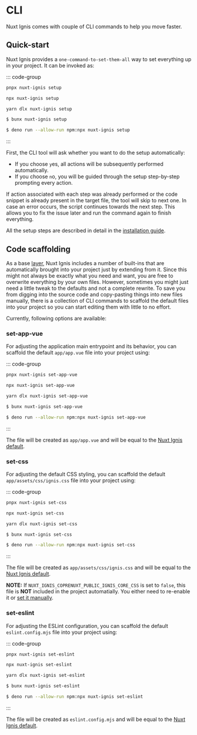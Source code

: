 # CLI

Nuxt Ignis comes with couple of CLI commands to help you move faster.

## Quick-start

Nuxt Ignis provides a `one-command-to-set-them-all` way to set everything up in your project. It can be invoked as:

::: code-group
```sh [pnpm]
pnpx nuxt-ignis setup
```

```sh [npm]
npx nuxt-ignis setup
```

```sh [yarn]
yarn dlx nuxt-ignis setup
```

```sh [bun]
$ bunx nuxt-ignis setup
```

```sh [deno]
$ deno run --allow-run npm:npx nuxt-ignis setup
```
:::

First, the CLI tool will ask whether you want to do the setup automatically:

- If you choose `y`es, all actions will be subsequently performed automatically.
- If you choose `n`o, you will be guided through the setup step-by-step prompting every action.

If action associated with each step was already performed or the code snippet is already present in the target file, the tool will skip to next one. In case an error occurs, the script continues towards the next step. This allows you to fix the issue later and run the command again to finish everything.

All the setup steps are described in detail in the [installation guide](/1-4-installation.html#setup-steps).

## Code scaffolding

As a base [layer](https://nuxt.com/docs/getting-started/layers), Nuxt Ignis includes a number of built-ins that are automatically brought into your project just by extending from it. Since this might not always be exactly what you need and want, you are free to overwrite everything by your own files. However, sometimes you might just need a little tweak to the defaults and not a complete rewrite. To save you from digging into the source code and copy-pasting things into new files manually, there is a collection of CLI commands to scaffold the default files into your project so you can start editing them with little to no effort.

Currently, following options are available:

### set-app-vue

For adjusting the application main entrypoint and its behavior, you can scaffold the default `app/app.vue` file into your project using:

::: code-group
```sh [pnpm]
pnpx nuxt-ignis set-app-vue
```

```sh [npm]
npx nuxt-ignis set-app-vue
```

```sh [yarn]
yarn dlx nuxt-ignis set-app-vue
```

```sh [bun]
$ bunx nuxt-ignis set-app-vue
```

```sh [deno]
$ deno run --allow-run npm:npx nuxt-ignis set-app-vue
```
:::

The file will be created as `app/app.vue` and will be equal to the [Nuxt Ignis default](https://github.com/AloisSeckar/nuxt-ignis/blob/v0.5.1/core/app/app.vue).

### set-css

For adjusting the default CSS styling, you can scaffold the default `app/assets/css/ignis.css` file into your project using:

::: code-group
```sh [pnpm]
pnpx nuxt-ignis set-css
```

```sh [npm]
npx nuxt-ignis set-css
```

```sh [yarn]
yarn dlx nuxt-ignis set-css
```

```sh [bun]
$ bunx nuxt-ignis set-css
```

```sh [deno]
$ deno run --allow-run npm:npx nuxt-ignis set-css
```
:::

The file will be created as `app/assets/css/ignis.css` and will be equal to the [Nuxt Ignis default](https://github.com/AloisSeckar/nuxt-ignis/blob/v0.5.1/core/app/assets/css/ignis.css).

**NOTE:** If `NUXT_IGNIS_COPRENUXT_PUBLIC_IGNIS_CORE_CSS` is set to `false`, this file is **NOT** included in the project automatially. You either need to re-enable it or [set it manually](https://nuxt.com/docs/4.x/api/nuxt-config#css).

### set-eslint

For adjusting the ESLint configuration, you can scaffold the default `eslint.config.mjs` file into your project using:

::: code-group
```sh [pnpm]
pnpx nuxt-ignis set-eslint
```

```sh [npm]
npx nuxt-ignis set-eslint
```

```sh [yarn]
yarn dlx nuxt-ignis set-eslint
```

```sh [bun]
$ bunx nuxt-ignis set-eslint
```

```sh [deno]
$ deno run --allow-run npm:npx nuxt-ignis set-eslint
```
:::

The file will be created as `eslint.config.mjs` and will be equal to the [Nuxt Ignis default](https://github.com/AloisSeckar/nuxt-ignis/blob/v0.5.1/core/eslint.config.mjs).
